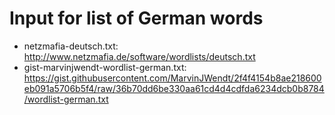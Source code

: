 # Input for list of German words

* netzmafia-deutsch.txt: <http://www.netzmafia.de/software/wordlists/deutsch.txt>
* gist-marvinjwendt-wordlist-german.txt: <https://gist.githubusercontent.com/MarvinJWendt/2f4f4154b8ae218600eb091a5706b5f4/raw/36b70dd6be330aa61cd4d4cdfda6234dcb0b8784/wordlist-german.txt>
